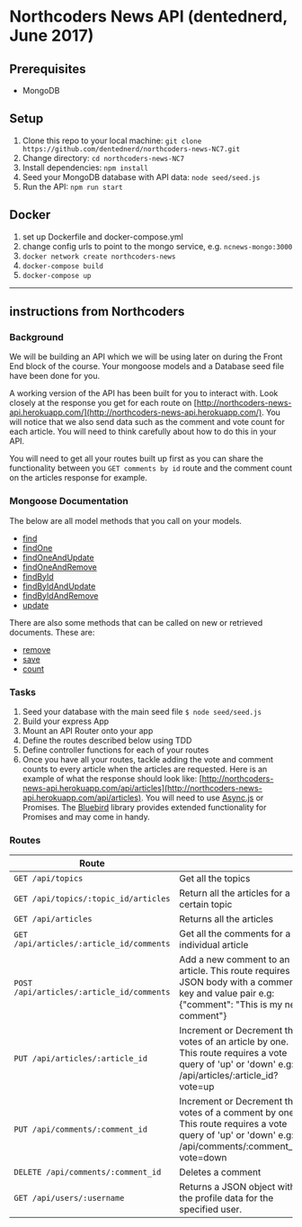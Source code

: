 # Northcoders News API (dentednerd, June 2017)

## Prerequisites

- MongoDB

## Setup

1. Clone this repo to your local machine: `git clone https://github.com/dentednerd/northcoders-news-NC7.git`
1. Change directory: `cd northcoders-news-NC7`
1. Install dependencies: `npm install`
1. Seed your MongoDB database with API data: `node seed/seed.js`
1. Run the API: `npm run start`

## Docker

1. set up Dockerfile and docker-compose.yml
1. change config urls to point to the mongo service, e.g. `ncnews-mongo:3000`
1. `docker network create northcoders-news`
1. `docker-compose build`
1. `docker-compose up`

---

## instructions from Northcoders

### Background

We will be building an API which we will be using later on during the
Front End block of the course. Your mongoose models and a Database seed file have been done for you.

A working version of the API has been built for you to interact with. Look closely at the response you get for each route on [http://northcoders-news-api.herokuapp.com/](http://northcoders-news-api.herokuapp.com/). You will notice that we also send data such as the comment and vote count for each article. You will need to think carefully about how to do this in your API.

You will need to get all your routes built up first as you can share the functionality between you `GET comments by id` route and the comment count on the articles response for example.

### Mongoose Documentation

The below are all model methods that you call on your models.

- [find](http://mongoosejs.com/docs/api.html#model_Model.find)
- [findOne](http://mongoosejs.com/docs/api.html#model_Model.findOne)
- [findOneAndUpdate](http://mongoosejs.com/docs/api.html#model_Model.findOneAndUpdate)
- [findOneAndRemove](http://mongoosejs.com/docs/api.html#model_Model.findOneAndRemove)
- [findById](http://mongoosejs.com/docs/api.html#model_Model.findById)
- [findByIdAndUpdate](http://mongoosejs.com/docs/api.html#model_Model.findByIdAndUpdate)
- [findByIdAndRemove](http://mongoosejs.com/docs/api.html#model_Model.findByIdAndRemove)
- [update](http://mongoosejs.com/docs/api.html#model_Model.update)

There are also some methods that can be called on new or retrieved documents. These are:

- [remove](http://mongoosejs.com/docs/api.html#model_Model-remove)
- [save](http://mongoosejs.com/docs/api.html#model_Model-save)
- [count](http://mongoosejs.com/docs/api.html#model_Model.count)

### Tasks

1. Seed your database with the main seed file `$ node seed/seed.js`
2. Build your express App
3. Mount an API Router onto your app
4. Define the routes described below using TDD
5. Define controller functions for each of your routes
6. Once you have all your routes, tackle adding the vote and comment counts to every article when the articles are requested. Here is an example of what the response should look like: [http://northcoders-news-api.herokuapp.com/api/articles](http://northcoders-news-api.herokuapp.com/api/articles). You will need to use [Async.js](https://caolan.github.io/async/) or Promises. The [Bluebird](http://bluebirdjs.com/docs/api-reference.html) library provides extended functionality for Promises and may come in handy.

### Routes

| Route |   |
| ------|---|
| `GET /api/topics` | Get all the topics |
| `GET /api/topics/:topic_id/articles` | Return all the articles for a certain topic |
| `GET /api/articles` | Returns all the articles |
| `GET /api/articles/:article_id/comments` | Get all the comments for a individual article |
| `POST /api/articles/:article_id/comments` | Add a new comment to an article. This route requires a JSON body with a comment key and value pair e.g: {"comment": "This is my new comment"} |
| `PUT /api/articles/:article_id` | Increment or Decrement the votes of an article by one. This route requires a vote query of 'up' or 'down' e.g: /api/articles/:article_id?vote=up |
| `PUT /api/comments/:comment_id` | Increment or Decrement the votes of a comment by one. This route requires a vote query of 'up' or 'down' e.g: /api/comments/:comment_id?vote=down |
| `DELETE /api/comments/:comment_id` | Deletes a comment |
| `GET /api/users/:username` | Returns a JSON object with the profile data for the specified user. |
